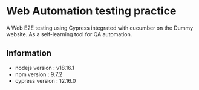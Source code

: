 # Web Automation testing practice

A Web E2E testing using Cypress integrated with cucumber on the Dummy website. As a self-learning tool for QA automation.


## Information
- nodejs version : v18.16.1
- npm version : 9.7.2
- cypress version : 12.16.0